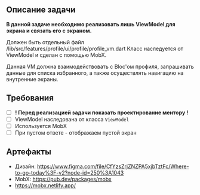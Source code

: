 ## Описание задачи

**В данной задаче необходимо реализовать лишь ViewModel для экрана и связать его с экраном.**

Должен быть отдельный файл /lib/src/features/profile/ui/profile/profile_vm.dart
Класс наследуется от ViewModel и сделан с помощью MobX.

Данная VM должна взаимодействовать c Bloc'ом профиля, запрашивать данные для списка избранного, а также осуществлять навигацию на внутренние экраны.

## Требования

* [ ] **! Перед реализацией задачи показать проектирование ментору !**
* [ ] ViewModel наследована от класса  `ViewModel`
* [ ] Используется MobX
* [ ] При пустом ответе - отображаем пустой экран

## Артефакты

- Дизайн: https://www.figma.com/file/CfYzsZrjZNZPA5xjbTztFc/Where-to-go-today%3F-v2?node-id=250%3A1043
- MobX: https://pub.dev/packages/mobx
- https://mobx.netlify.app/

 